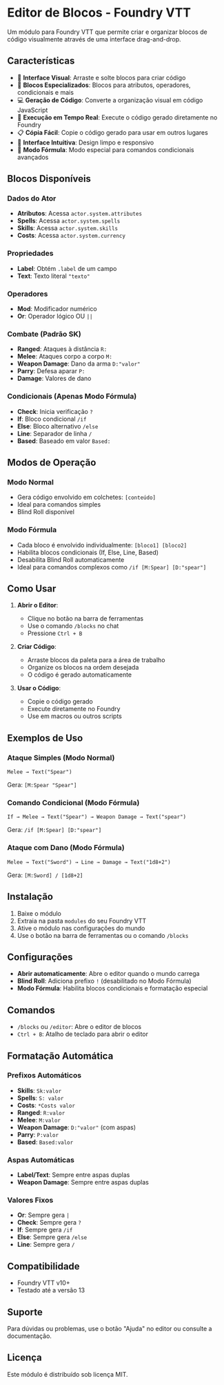 # Editor de Blocos - Foundry VTT

Um módulo para Foundry VTT que permite criar e organizar blocos de código visualmente através de uma interface drag-and-drop.

## Características

- 🧩 **Interface Visual**: Arraste e solte blocos para criar código
- 🎯 **Blocos Especializados**: Blocos para atributos, operadores, condicionais e mais
- 💻 **Geração de Código**: Converte a organização visual em código JavaScript
- 🔄 **Execução em Tempo Real**: Execute o código gerado diretamente no Foundry
- 📋 **Cópia Fácil**: Copie o código gerado para usar em outros lugares
- 🎨 **Interface Intuitiva**: Design limpo e responsivo
- 🔀 **Modo Fórmula**: Modo especial para comandos condicionais avançados

## Blocos Disponíveis

### Dados do Ator
- **Atributos**: Acessa `actor.system.attributes`
- **Spells**: Acessa `actor.system.spells`
- **Skills**: Acessa `actor.system.skills`
- **Costs**: Acessa `actor.system.currency`

### Propriedades
- **Label**: Obtém `.label` de um campo
- **Text**: Texto literal `"texto"`

### Operadores
- **Mod**: Modificador numérico
- **Or**: Operador lógico OU `||`

### Combate (Padrão SK)
- **Ranged**: Ataques à distância `R:`
- **Melee**: Ataques corpo a corpo `M:`
- **Weapon Damage**: Dano da arma `D:"valor"`
- **Parry**: Defesa aparar `P:`
- **Damage**: Valores de dano

### Condicionais (Apenas Modo Fórmula)
- **Check**: Inicia verificação `?`
- **If**: Bloco condicional `/if`
- **Else**: Bloco alternativo `/else`
- **Line**: Separador de linha `/`
- **Based**: Baseado em valor `Based:`

## Modos de Operação

### Modo Normal
- Gera código envolvido em colchetes: `[conteúdo]`
- Ideal para comandos simples
- Blind Roll disponível

### Modo Fórmula
- Cada bloco é envolvido individualmente: `[bloco1] [bloco2]`
- Habilita blocos condicionais (If, Else, Line, Based)
- Desabilita Blind Roll automaticamente
- Ideal para comandos complexos como `/if [M:Spear] [D:"spear"]`

## Como Usar

1. **Abrir o Editor**: 
   - Clique no botão na barra de ferramentas
   - Use o comando `/blocks` no chat
   - Pressione `Ctrl + B`

2. **Criar Código**:
   - Arraste blocos da paleta para a área de trabalho
   - Organize os blocos na ordem desejada
   - O código é gerado automaticamente

3. **Usar o Código**:
   - Copie o código gerado
   - Execute diretamente no Foundry
   - Use em macros ou outros scripts

## Exemplos de Uso

### Ataque Simples (Modo Normal)
```
Melee → Text("Spear")
```
Gera: `[M:Spear "Spear"]`

### Comando Condicional (Modo Fórmula)
```
If → Melee → Text("Spear") → Weapon Damage → Text("spear")
```
Gera: `/if [M:Spear] [D:"spear"]`

### Ataque com Dano (Modo Fórmula)
```
Melee → Text("Sword") → Line → Damage → Text("1d8+2")
```
Gera: `[M:Sword] / [1d8+2]`

## Instalação

1. Baixe o módulo
2. Extraia na pasta `modules` do seu Foundry VTT
3. Ative o módulo nas configurações do mundo
4. Use o botão na barra de ferramentas ou o comando `/blocks`

## Configurações

- **Abrir automaticamente**: Abre o editor quando o mundo carrega
- **Blind Roll**: Adiciona prefixo `!` (desabilitado no Modo Fórmula)
- **Modo Fórmula**: Habilita blocos condicionais e formatação especial

## Comandos

- `/blocks` ou `/editor`: Abre o editor de blocos
- `Ctrl + B`: Atalho de teclado para abrir o editor

## Formatação Automática

### Prefixos Automáticos
- **Skills**: `Sk:valor`
- **Spells**: `S: valor`
- **Costs**: `*Costs valor`
- **Ranged**: `R:valor`
- **Melee**: `M:valor`
- **Weapon Damage**: `D:"valor"` (com aspas)
- **Parry**: `P:valor`
- **Based**: `Based:valor`

### Aspas Automáticas
- **Label/Text**: Sempre entre aspas duplas
- **Weapon Damage**: Sempre entre aspas duplas

### Valores Fixos
- **Or**: Sempre gera `|`
- **Check**: Sempre gera `?`
- **If**: Sempre gera `/if`
- **Else**: Sempre gera `/else`
- **Line**: Sempre gera `/`

## Compatibilidade

- Foundry VTT v10+
- Testado até a versão 13

## Suporte

Para dúvidas ou problemas, use o botão "Ajuda" no editor ou consulte a documentação.

## Licença

Este módulo é distribuído sob licença MIT.